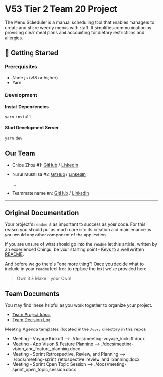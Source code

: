 # V53 Tier 2 Team 20 Project

 The Menu Scheduler is a manual scheduling tool that enables managers to create and share weekly menus with staff. It simplifies communication by providing clear meal plans and accounting for dietary restrictions and allergies.

## 🚀 Getting Started

### Prerequisites
- Node.js (v18 or higher)
- Yarn

### Development

#### Install Dependencies
```bash
yarn install
```

#### Start Development Server
```bash
yarn dev
```

## Our Team

- Chloe Zhou #1: [GitHub](https://github.com/xyzhou-projects) / [LinkedIn](https://www.linkedin.com/in/xyzhou-developer)
- Nurul Mukhlisa #2: [GitHub](https://github.com/numulaa) / [LinkedIn](https://www.linkedin.com/in/nurul-mukhlisa/)

  ...

- Teammate name #n: [GitHub](https://github.com/ghaccountname) / [LinkedIn](https://linkedin.com/in/liaccountname)

---
## Original Documentation

Your project's `readme` is as important to success as your code. For
this reason you should put as much care into its creation and maintenance
as you would any other component of the application.

If you are unsure of what should go into the `readme` let this article,
written by an experienced Chingu, be your starting point -
[Keys to a well written README](https://tinyurl.com/yk3wubft).

And before we go there's "one more thing"! Once you decide what to include
in your `readme` feel free to replace the text we've provided here.

> Own it & Make it your Own!

## Team Documents

You may find these helpful as you work together to organize your project.

- [Team Project Ideas](./docs/team_project_ideas.md)
- [Team Decision Log](./docs/team_decision_log.md)

Meeting Agenda templates (located in the `/docs` directory in this repo):

- Meeting - Voyage Kickoff --> ./docs/meeting-voyage_kickoff.docx
- Meeting - App Vision & Feature Planning --> ./docs/meeting-vision_and_feature_planning.docx
- Meeting - Sprint Retrospective, Review, and Planning --> ./docs/meeting-sprint_retrospective_review_and_planning.docx
- Meeting - Sprint Open Topic Session --> ./docs/meeting-sprint_open_topic_session.docx

